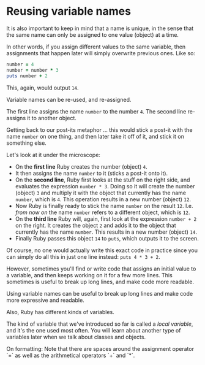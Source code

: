 # Reusing variable names

It is also important to keep in mind that a name is unique, in the sense that
the same name can only be assigned to one value (object) at a time.

In other words, if you assign different values to the same variable, then
assignments that happen later will simply overwrite previous ones. Like so:

```ruby
number = 4
number = number * 3
puts number + 2
```

This, again, would output `14`.

<p class="hint">
Variable names can be re-used, and re-assigned.
</p>

The first line assigns the name `number` to the number `4`. The second line
re-assigns it to another object.

Getting back to our post-its metaphor ... this would stick a post-it with the
name `number` on one thing, and then later take it off of it, and stick it on
something else.

Let's look at it under the microscope:

* On the **first line** Ruby creates the number (object) `4`.
* It then assigns the name `number` to it (sticks a post-it onto it).
* On the **second line**, Ruby first looks at the stuff on the right side,
  and evaluates the expression `number * 3`. Doing so it will create
  the number (object) `3` and multiply it with the object that currently has
  the name `number`, which is `4`. This operation results in a new number
  (object) `12`.
* Now Ruby is finally ready to stick the name `number` on the result `12`.
  I.e. *from now on* the name `number` refers to a different object, which is
  `12`.
* On the **third line** Ruby will, again, first look at the expression `number + 2`
  on the right. It creates the object `2` and adds it to the object that currently
  has the name `number`. This results in a new number (object) `14`.
* Finally Ruby passes this object `14` to `puts`, which outputs it to the
  screen.

Of course, no one would actually write this exact code in practice since you can
simply do all this in just one line instead: `puts 4 * 3 + 2`.

However, sometimes you'll find or write code that assigns an initial value to a
variable, and then keeps working on it for a few more lines. This sometimes is
useful to break up long lines, and make code more readable.

<p class="hint">
Using variable names can be useful to break up long lines and make code more
expressive and readable.
</p>

Also, Ruby has different kinds of variables.

The kind of variable that we've introduced so far is called a *local variable*,
and it's the one used most often. You will learn about another type of
variables later when we talk about classes and objects.

<p class="hint formatting">
On formatting: Note that there are spaces around the assignment operator `=`
as well as the arithmetical operators `+` and `*`.
</p>

